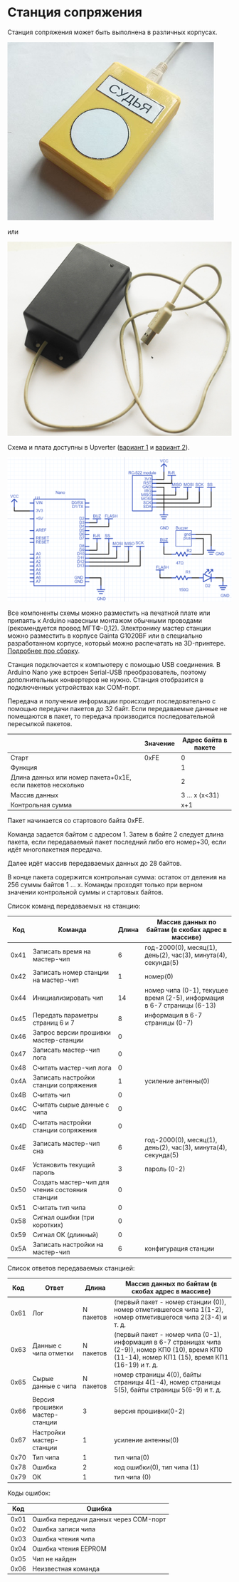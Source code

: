 # Станция сопряжения

Станция сопряжения может быть выполнена в различных корпусах.

![](/Images/MasterStation1.jpg?raw=true "Станция сопряжения в корпусе, распечатанном на 3D-принтере")

или

![](/Images/w06.jpg?raw=true "Станция сопряжения в корпусе G1020BF")

Схема и плата доступны в Upverter ([вариант 1](https://upverter.com/AlexanderVolikov/3fc0efdb2586988d/Sportiduino-reading-stantion/) и
[вариант 2](https://upverter.com/design/syakimov/4f7ec0e2d3b9c4e9/sportiduino-master-station/)).

![](/hardware/MasterStation/usb/Scheme.PNG?raw=true "Принципиальная схема")

Все компоненты схемы можно разместить на печатной плате или припаять к Arduino навесным монтажом обычными проводами (рекомендуется провод МГТФ-0,12).
Электронику мастер станции можно разместить в корпусе Gainta G1020BF или в специально разработанном корпусе, который можно распечатать на 3D-принтере.
[Подробнее про сборку](/Doc/ru/MasterStationAssembly.md).

Станция подключается к компьютеру с помощью USB соединения.
В Arduino Nano уже встроен Serial-USB преобразователь, поэтому дополнительных конвертеров не нужно.
Станция отобразится в подключенных устройствах как COM-порт. 

Передача и получение информации происходит последовательно с помощью передачи пакетов до 32 байт.
Если передаваемые данные не помещаются в пакет, то передача производится последовательной пересылкой пакетов.

| | Значение | Адрес байта в пакете |
| --- | --- | --- |
| Старт | 0xFE | 0 |
| Функция | | 1 |
| Длина данных или номер пакета+0x1E, если пакетов несколько | | 2 |
| Массив данных | | 3 … x (x<31) |
| Контрольная сумма | | x+1 |

Пакет начинается со стартового байта 0xFE.

Команда задается байтом с адресом 1.
Затем в байте 2 следует длина пакета, если передаваемый пакет последний либо его номер+30, если идёт многопакетная передача.

Далее идёт массив передаваемых данных до 28 байтов.

В конце пакета содержится контрольная сумма: остаток от деления на 256 суммы байтов 1 … x.
Команды проходят только при верном значении контрольной суммы и стартовых байтов.

Список команд передаваемых на станцию:

| Код | Команда | Длина | Массив данных по байтам (в скобах адрес в массиве) |
| --- | --- | --- | --- |
| 0x41 | Записать время на мастер-чип | 6 | год-2000(0), месяц(1), день(2), час(3), минута(4), секунда(5)
| 0x42 | Записать номер станции на мастер-чип | 1 | номер(0)
| 0x44 | Инициализировать чип | 14 | номер чипа (0-1), текущее время (2-5), информация в 6-7 страницы (6-13)
| 0x45 | Передать параметры страниц 6 и 7 | 8 | информация в 6-7 страницы (0-7)
| 0x46 | Запрос версии прошивки мастер-станции | 0 |
| 0x47 | Записать мастер-чип лога | 0 |
| 0x48 | Считать мастер-чип лога | 0 |
| 0x4A | Записать настройки станции сопряжения | 1 | усиление антенны(0)
| 0x4B | Считать чип | 0 |
| 0x4C | Считать сырые данные с чипа | 0 |
| 0x4D | Считать настройки станции сопряжения | 0 |
| 0x4E | Записать мастер-чип сна | 6 | год-2000(0), месяц(1), день(2), час(3), минута(4), секунда(5)
| 0x4F | Установить текущий пароль | 3 | пароль (0-2)
| 0x50 | Создать мастер-чип для чтения состояния станции | 0 |
| 0x51 | Считать тип чипа | 0 |
| 0x58 | Сигнал ошибки (три коротких) | 0 |
| 0x59 | Сигнал ОК (длинный) | 0 |
| 0x5A | Записать настройки на мастер-чип | 6 | конфигурация станции

Список ответов передаваемых станцией:

| Код | Ответ | Длина | Массив данных по байтам (в скобах адрес в массиве) |
| --- | --- | --- | --- |
| 0x61 | Лог | N пакетов | (первый пакет - номер станции (0)), номер отметившегося чипа 1(1-2), номер отметившегося чипа 2(3-4) и т. д.
| 0x63 | Данные с чипа отметки | N пакетов | (первый пакет - номер чипа (0-1), информация в 6-7 страницах чипа (2-9)), номер КП0 (10), время КП0 (11-14), номер КП1 (15), время КП1 (16-19) и т. д.
| 0x65 | Сырые данные с чипа | N пакетов | номер страницы 4(0), байты страницы 4(1-4), номер страницы 5(5), байты страницы 5(6-9) и т. д.
| 0x66 | Версия прошивки мастер-станции | 3 | версия прошивки(0-2)
| 0x67 | Настройки мастер-станции | 1 | усиление антенны(0)
| 0x70 | Тип чипа | 1 | тип чипа(0)
| 0x78 | Ошибка | 2 | код ошибки(0), тип чипа (1)
| 0x79 | ОК | 1 | тип чипа (0)

Коды ошибок:

| Код | Ошибка |
| --- | --- |
| 0x01 | Ошибка передачи данных через COM-порт
| 0x02 | Ошибка записи чипа
| 0x03 | Ошибка чтения чипа
| 0x04 | Ошибка чтения EEPROM
| 0x05 | Чип не найден
| 0x06 | Неизвестная команда

